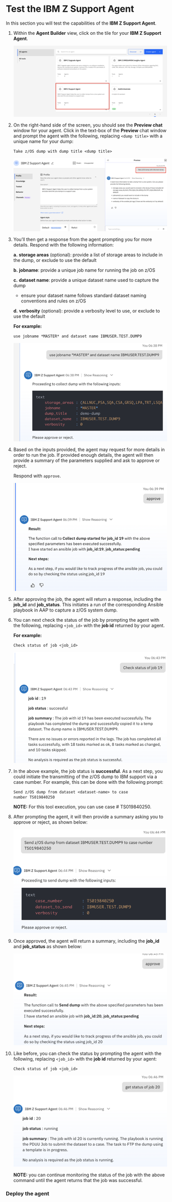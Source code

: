 # Test the IBM Z Support Agent

In this section you will test the capabilities of the **IBM Z Support Agent**.

1. Within the **Agent Builder** view, click on the tile for your **IBM Z Support Agent**.
   
    ![](_attachments/support1.png)

2. On the right-hand side of the screen, you should see the **Preview chat** window for your agent. Click in the text-box of the **Preview** chat window and prompt the agent with the following, replacing `<dump title>` with a unique name for your dump:
   
    ```
    Take z/OS dump with dump title <dump title>
    ```

    ![](_attachments/support2.png)

3. You’ll then get a response from the agent prompting you for more details. Respond with the following information:
   
    **a.** **storage areas** (optional): provide a list of storage areas to include in the dump, or exclude to use the default

    **b.** **jobname**: provide a unique job name for running the job on z/OS

    **c.** **dataset name**: provide a unique dataset name used to capture the dump

    - ensure your dataset name follows standard dataset naming conventions and rules on z/OS
  
    **d.** **verbosity** (optional): provide a verbosity level to use, or exclude to use the default

    **For example:**

    ```
    use jobname *MASTER* and dataset name IBMUSER.TEST.DUMP9
    ```

    ![](_attachments/support3.png)

4. Based on the inputs provided, the agent may request for more details in order to run the job. If provided enough details, the agent will then provide a summary of the parameters supplied and ask to approve or reject.
   
    Respond with `approve`. 

    ![](_attachments/support4.png)

5. After approving the job, the agent will return a response, including the **job_id** and **job_status**. This initiates a run of the corresponding Ansible playbook in AAP to capture a z/OS system dump.
   
6. You can next check the status of the job by prompting the agent with the following, replacing `<job_id>` with the **job id** returned by your agent.
   
    **For example:**
    ```
    Check status of job <job_id>
    ```

    ![](_attachments/support5.png)

7. In the above example, the job status is **successful**. As a next step, you could initiate the transmitting of the z/OS dump to IBM support via a case number. For example, this can be done with the following prompt:
   
    ```
    Send z/OS dump from dataset <dataset-name> to case
    number TS019840250
    ```

    **NOTE:** For this tool execution, you can use case # TS019840250.

8. After prompting the agent, it will then provide a summary asking you to approve or reject, as shown below:
   
    ![](_attachments/support6.png)

9. Once approved, the agent will return a summary, including the **job_id** and **job_status** as shown below:
    
    ![](_attachments/support7.png)

10. Like before, you can check the status by prompting the agent with the following, replacing `<job_id>` with the **job id** returned by your agent:
    
    ```
    Check status of job <job_id>
    ```

    ![](_attachments/support8.png)

    **NOTE:** you can continue monitoring the status of the job with the above command until the agent returns that the job was successful.

### Deploy the agent






